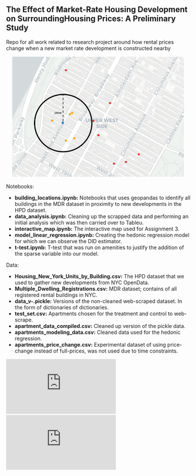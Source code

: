 ## The Effect of Market-Rate Housing Development on SurroundingHousing Prices: A Preliminary Study
Repo for all work related to research project around how rental prices change when a new market rate development is constructed nearby

<p align="center">
	<img src="misc/radius.png">
</p>

Notebooks:
* **building_locations.ipynb:** Notebooks that uses geopandas to identify all buildings in the MDR dataset in proximity to new developments in the HPD dataset.
* **data_analysis.ipynb:** Cleaning up the scrapped data and performing an initial analysis which was then carried over to Tableu.
* **interactive_map.ipynb:** The interactive map used for Assignment 3.
* **model_linear_regression.ipynb:** Creating the hedonic regression model for which we can observe the DID estimator.
* **t-test.ipynb:** T-test that was run on amenities to justify the addition of the sparse variable into our model.

Data:
* **Housing_New_York_Units_by_Building.csv:** The HPD dataset that we used to gather new developments from NYC OpenData.
* **Multiple_Dwelling_Registrations.csv:** MDR dataset; contains of all registered rental buildings in NYC.
* **data_v-.pickle:** Versions of the non-cleaned web-scraped dataset. In the form of dictionaries of dictionaries.
* **test_set.csv:** Apartments chosen for the treatment and control to web-scrape.
* **apartment_data_compiled.csv:** Cleaned up version of the pickle data.
* **apartments_modeling_data.csv:** Cleaned data used for the hedonic regression.
* **apartments_price_change.csv:** Experimental dataset of using price-change instead of full-prices, was not used due to time constraints.

![Paper](https://github.com/skaragou/6998_NYCRentProject/blob/main/misc/final_paper.pdf)
![Presentation](https://github.com/skaragou/6998_NYCRentProject/blob/main/misc/presentation.pdf)
